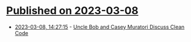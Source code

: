 # [Published on 2023-03-08](index.md)

* [2023-03-08, 14:27:15](https://lobste.rs/s/gzxcab/uncle_bob_casey_muratori_discuss_clean) - [Uncle Bob and Casey Muratori Discuss Clean Code](https://github.com/unclebob/cmuratori-discussion/blob/main/cleancodeqa.md)
